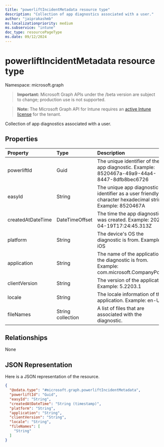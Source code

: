 ```yaml
---
title: "powerliftIncidentMetadata resource type"
description: "Collection of app diagnostics associated with a user."
author: "jaiprakashmb"
ms.localizationpriority: medium
ms.subservice: "intune"
doc_type: resourcePageType
ms.date: 09/12/2024
---
```


# powerliftIncidentMetadata resource type

Namespace: microsoft.graph

> **Important:** Microsoft Graph APIs under the /beta version are subject to change; production use is not supported.

> **Note:** The Microsoft Graph API for Intune requires an [active Intune license](https://go.microsoft.com/fwlink/?linkid=839381) for the tenant.

Collection of app diagnostics associated with a user.

## Properties
|Property|Type|Description|
|:---|:---|:---|
|powerliftId|Guid|The unique identifier of the app diagnostic. Example: 8520467a-49a9-44a4-8447-8dfb8bec6726|
|easyId|String|The unique app diagnostic identifier as a user friendly 8 character hexadecimal string. Example: 8520467A|
|createdAtDateTime|DateTimeOffset|The time the app diagnostic was created. Example: 2022-04-19T17:24:45.313Z|
|platform|String|The device's OS the diagnostic is from. Example: iOS|
|application|String|The name of the application the diagnostic is from. Example: com.microsoft.CompanyPortal|
|clientVersion|String|The version of the application. Example: 5.2203.1|
|locale|String|The locale information of the application. Example: en-US|
|fileNames|String collection|A list of files that are associated with the diagnostic.|

## Relationships
None

## JSON Representation
Here is a JSON representation of the resource.
<!-- {
  "blockType": "resource",
  "@odata.type": "microsoft.graph.powerliftIncidentMetadata"
}
-->
``` json
{
  "@odata.type": "#microsoft.graph.powerliftIncidentMetadata",
  "powerliftId": "Guid",
  "easyId": "String",
  "createdAtDateTime": "String (timestamp)",
  "platform": "String",
  "application": "String",
  "clientVersion": "String",
  "locale": "String",
  "fileNames": [
    "String"
  ]
}
```
